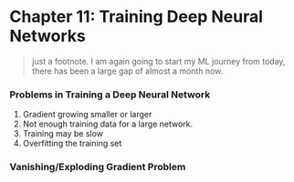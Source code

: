 # Chapter 11: Training Deep Neural Networks
> just a footnote. I am again going to start my ML journey from today, there has been a large gap of almost a month now.

### Problems in Training a Deep Neural Network
1. Gradient growing smaller or larger
2. Not enough training data for a large network.
3. Training may be slow
4. Overfitting the training set 


### Vanishing/Exploding Gradient Problem
